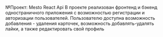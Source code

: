 №Проект: Mesto React Api
В проекте реализован фронтенд и бэкенд одностраничного приложения с возможностью регистрации и авторизации пользователей. Пользователю доступна возможность добавления - удаления карточек, возможность добавлять-удалять лайки, а также редактировать свой профиль
